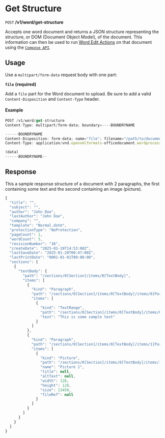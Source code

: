 # Get Structure

`POST` **/v1/word/get-structure**

Accepts one word document and returns a JSON structure representing the structure, or DOM (Document Object Model), of the document. This information can then be used to run [Word Edit Actions](/compose/word/EditWordAction.md) on that document using the [`Compose API`](/compose/).

## Usage

Use a `multipart/form-data` request body with one part:

**`file`** **(required)**

Add a `file` part for the Word document to upload. 
Be sure to add a valid `Content-Disposition` and `Content-Type` header.

#### Example

```js
POST /v1/word/get-structure
Content-Type: multipart/form-data; boundary=----BOUNDRYNAME

------BOUNDRYNAME
Content-Disposition: form-data; name="file"; filename="/path/to/document.docx"
Content-Type: application/vnd.openxmlformats-officedocument.wordprocessingml.document

(data)
------BOUNDRYNAME--
```

## Response

This a sample response structure of a document with 2 paragraphs, the first containing some text and the second containing an image (picture).

```js
{
  "title": "",
  "subject": "",
  "author": "John Doe",
  "lastAuthor": "John Doe",
  "company": "",
  "template": "Normal.dotm",
  "protectionType": "NoProtection",
  "pageCount": 1,
  "wordCount": 5,
  "revisionNumber": "16",
  "createDate": "2025-01-19T14:53:00Z",
  "lastSaveDate": "2025-01-20T00:47:00Z",
  "lastPrintDate": "0001-01-01T00:00:00",
  "sections": [
    {
      "textBody": {
        "path": "/sections/0[Section]/items/0[TextBody]",
        "items": [
          {
            "kind": "Paragraph",
            "path": "/sections/0[Section]/items/0[TextBody]/items/0[Paragraph]",
            "items": [
              {
                "kind": "TextRange",
                "path": "/sections/0[Section]/items/0[TextBody]/items/0[Paragraph]/items/0[TextRange]",
                "text": "This is some sample text"
              }
            ]
          },
          {
            "kind": "Paragraph",
            "path": "/sections/0[Section]/items/0[TextBody]/items/1[Paragraph]",
            "items": [
              {
                "kind": "Picture",
                "path": "/sections/0[Section]/items/0[TextBody]/items/1[Paragraph]/items/0[Picture]",
                "name": "Picture 1",
                "title": null,
                "altText": null,
                "width": 128,
                "height": 128,
                "size": 13450,
                "fileRef": null
              }
            ]
          }
        ]
      }
    }
  ]
}
```